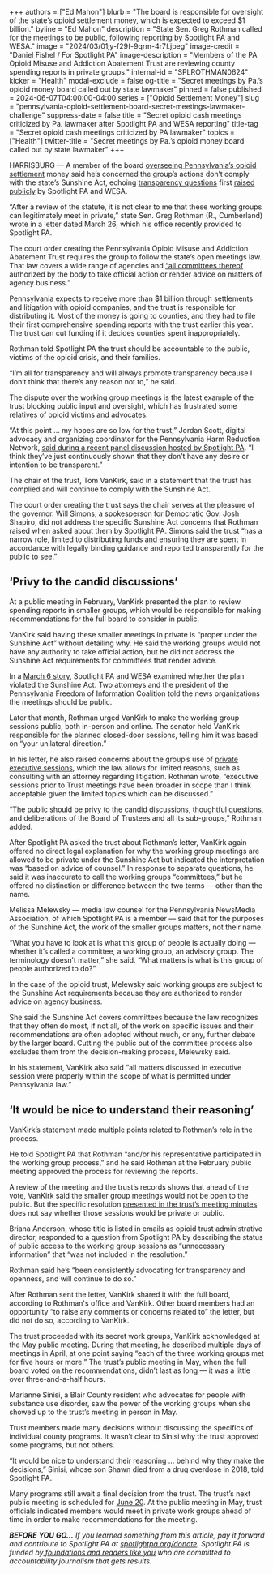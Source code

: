 +++
authors = ["Ed Mahon"]
blurb = "The board is responsible for oversight of the state’s opioid settlement money, which is expected to exceed $1 billion."
byline = "Ed Mahon"
description = "State Sen. Greg Rothman called for the meetings to be public, following reporting by Spotlight PA and WESA."
image = "2024/03/01jy-f29f-9qrm-4r7f.jpeg"
image-credit = "Daniel Fishel / For Spotlight PA"
image-description = "Members of the PA Opioid Misuse and Addiction Abatement Trust are reviewing county spending reports in private groups."
internal-id = "SPLROTHMAN0624"
kicker = "Health"
modal-exclude = false
og-title = "Secret meetings by Pa.’s opioid money board called out by state lawmaker"
pinned = false
published = 2024-06-07T04:00:00-04:00
series = ["Opioid Settlement Money"]
slug = "pennsylvania-opioid-settlement-board-secret-meetings-lawmaker-challenge"
suppress-date = false
title = "Secret opioid cash meetings criticized by Pa. lawmaker after Spotlight PA and WESA reporting"
title-tag = "Secret opioid cash meetings criticized by PA lawmaker"
topics = ["Health"]
twitter-title = "Secret meetings by Pa.’s opioid money board called out by state lawmaker"
+++

HARRISBURG — A member of the board <a href="https://www.spotlightpa.org/news/2023/05/pa-opioid-settlement-money-explained/">overseeing Pennsylvania’s opioid settlement</a> money said he’s concerned the group’s actions don’t comply with the state’s Sunshine Act, echoing <a href="https://www.spotlightpa.org/news/2023/06/pa-opioid-settlement-trust-secret-meetings-public-records/">transparency questions</a> first <a href="https://www.spotlightpa.org/news/2024/03/opioid-settlement-secret-review/">raised publicly</a> by Spotlight PA and WESA.

“After a review of the statute, it is not clear to me that these working groups can legitimately meet in private,” state Sen. Greg Rothman (R., Cumberland) wrote in a letter dated March 26, which his office recently provided to Spotlight PA.

The court order creating the Pennsylvania Opioid Misuse and Addiction Abatement Trust requires the group to follow the state’s open meetings law. That law covers a wide range of agencies and <a href="https://web.archive.org/20171008120024/https://www.legis.state.pa.us/cfdocs/legis/LI/consCheck.cfm?txtType=HTM&amp;ttl=65&amp;div=0&amp;chpt=7&amp;sctn=3&amp;subsctn=0">“all committees thereof</a> authorized by the body to take official action or render advice on matters of agency business.”

<script src="https://www.spotlightpa.org/embed.js" async></script><div data-spl-embed-version="1" data-spl-src="https://www.spotlightpa.org/embeds/newsletter/"></div>

Pennsylvania expects to receive more than $1 billion through settlements and litigation with opioid companies, and the trust is responsible for distributing it. Most of the money is going to counties, and they had to file their first comprehensive spending reports with the trust earlier this year. The trust can cut funding if it decides counties spent inappropriately.

Rothman told Spotlight PA the trust should be accountable to the public, victims of the opioid crisis, and their families.

“I’m all for transparency and will always promote transparency because I don’t think that there’s any reason not to,” he said.

The dispute over the working group meetings is the latest example of the trust blocking public input and oversight, which has frustrated some relatives of opioid victims and advocates.

“At this point … my hopes are so low for the trust,” Jordan Scott, digital advocacy and organizing coordinator for the Pennsylvania Harm Reduction Network, <a href="https://www.spotlightpa.org/news/2024/05/pennsylvania-opioid-settlement-funds-event/">said during a recent panel discussion hosted by Spotlight PA</a>. “I think they’ve just continuously shown that they don’t have any desire or intention to be transparent.”

The chair of the trust, Tom VanKirk, said in a statement that the trust has complied and will continue to comply with the Sunshine Act.

The court order creating the trust says the chair serves at the pleasure of the governor. Will Simons, a spokesperson for Democratic Gov. Josh Shapiro, did not address the specific Sunshine Act concerns that Rothman raised when asked about them by Spotlight PA. Simons said the trust “has a narrow role, limited to distributing funds and ensuring they are spent in accordance with legally binding guidance and reported transparently for the public to see.”

## ‘Privy to the candid discussions’

At a public meeting in February, VanKirk presented the plan to review spending reports in smaller groups, which would be responsible for making recommendations for the full board to consider in public.

VanKirk said having these smaller meetings in private is “proper under the Sunshine Act” without detailing why. He said the working groups would not have any authority to take official action, but he did not address the Sunshine Act requirements for committees that render advice.

In a <a href="https://www.spotlightpa.org/news/2024/03/opioid-settlement-secret-review/">March 6 story</a>, Spotlight PA and WESA examined whether the plan violated the Sunshine Act. Two attorneys and the president of the Pennsylvania Freedom of Information Coalition told the news organizations the meetings should be public.

Later that month, Rothman urged VanKirk to make the working group sessions public, both in-person and online. The senator held VanKirk responsible for the planned closed-door sessions, telling him it was based on “your unilateral direction.”

In his letter, he also raised concerns about the group’s use of <a href="https://web.archive.org/20180124145255/https://www.legis.state.pa.us/cfdocs/legis/LI/consCheck.cfm?txtType=HTM&amp;ttl=65&amp;div=0&amp;chpt=7&amp;sctn=8&amp;subsctn=0">private executive sessions</a>, which the law allows for limited reasons, such as consulting with an attorney regarding litigation. Rothman wrote, “executive sessions prior to Trust meetings have been broader in scope than I think acceptable given the limited topics which can be discussed.”

“The public should be privy to the candid discussions, thoughtful questions, and deliberations of the Board of Trustees and all its sub-groups,” Rothman added.

After Spotlight PA asked the trust about Rothman’s letter, VanKirk again offered no direct legal explanation for why the working group meetings are allowed to be private under the Sunshine Act but indicated the interpretation was “based on advice of counsel.” In response to separate questions, he said it was inaccurate to call the working groups “committees,” but he offered no distinction or difference between the two terms — other than the name.

Melissa Melewsky — media law counsel for the Pennsylvania NewsMedia Association, of which Spotlight PA is a member — said that for the purposes of the Sunshine Act, the work of the smaller groups matters, not their name.

“What you have to look at is what this group of people is actually doing — whether it’s called a committee, a working group, an advisory group. The terminology doesn’t matter,” she said. “What matters is what is this group of people authorized to do?”

In the case of the opioid trust, Melewsky said working groups are subject to the Sunshine Act requirements because they are authorized to render advice on agency business.

She said the Sunshine Act covers committees because the law recognizes that they often do most, if not all, of the work on specific issues and their recommendations are often adopted without much, or any, further debate by the larger board. Cutting the public out of the committee process also excludes them from the decision-making process, Melewsky said.

In his statement, VanKirk also said “all matters discussed in executive session were properly within the scope of what is permitted under Pennsylvania law.”

## ‘It would be nice to understand their reasoning’

VanKirk’s statement made multiple points related to Rothman’s role in the process.

He told Spotlight PA that Rothman “and/or his representative participated in the working group process,” and he said Rothman at the February public meeting approved the process for reviewing the reports.

A review of the meeting and the trust’s records shows that ahead of the vote, VanKirk said the smaller group meetings would not be open to the public. But the specific resolution <a href="https://web.archive.org/20240627112505/https://www.paopioidtrust.org/getmedia/ef8446b0-40d1-445d-b9f6-bcf4e8830237/20240208-Opioid-Trust-Meeting-Minutes.pdf">presented in the trust’s meeting minutes</a> does not say whether those sessions would be private or public.

Briana Anderson, whose title is listed in emails as opioid trust administrative director, responded to a question from Spotlight PA by describing the status of public access to the working group sessions as “unnecessary information” that “was not included in the resolution.”

Rothman said he’s “been consistently advocating for transparency and openness, and will continue to do so.”

After Rothman sent the letter, VanKirk shared it with the full board, according to Rothman&#39;s office and VanKirk. Other board members had an opportunity “to raise any comments or concerns related to” the letter, but did not do so, according to VanKirk.

The trust proceeded with its secret work groups, VanKirk acknowledged at the May public meeting. During that meeting, he described multiple days of meetings in April, at one point saying “each of the three working groups met for five hours or more.” The trust’s public meeting in May, when the full board voted on the recommendations, didn’t last as long — it was a little over three-and-a-half hours.

<script src="https://www.spotlightpa.org/embed.js" async></script><div data-spl-embed-version="1" data-spl-src="https://www.spotlightpa.org/embeds/donate/"></div>

Marianne Sinisi, a Blair County resident who advocates for people with substance use disorder, saw the power of the working groups when she showed up to the trust’s meeting in person in May.

Trust members made many decisions without discussing the specifics of individual county programs. It wasn’t clear to Sinisi why the trust approved some programs, but not others.

“It would be nice to understand their reasoning … behind why they make the decisions,” Sinisi, whose son Shawn died from a drug overdose in 2018, told Spotlight PA.

Many programs still await a final decision from the trust. The trust’s next public meeting is scheduled for <a href="https://web.archive.org/20230418154508/https://www.paopioidtrust.org/meetings">June 20</a>. At the public meeting in May, trust officials indicated members would meet in private work groups ahead of time in order to make recommendations for the meeting.

<strong><em>BEFORE YOU GO…</em></strong><em> If you learned something from this article, pay it forward and contribute to Spotlight PA at </em><a href="http://spotlightpa.org/donate"><em>spotlightpa.org/donate</em></a><em>. Spotlight PA is funded by</em><a href="https://www.spotlightpa.org/support"><em> foundations and readers like you</em></a><em> who are committed to accountability journalism that gets results.</em>
